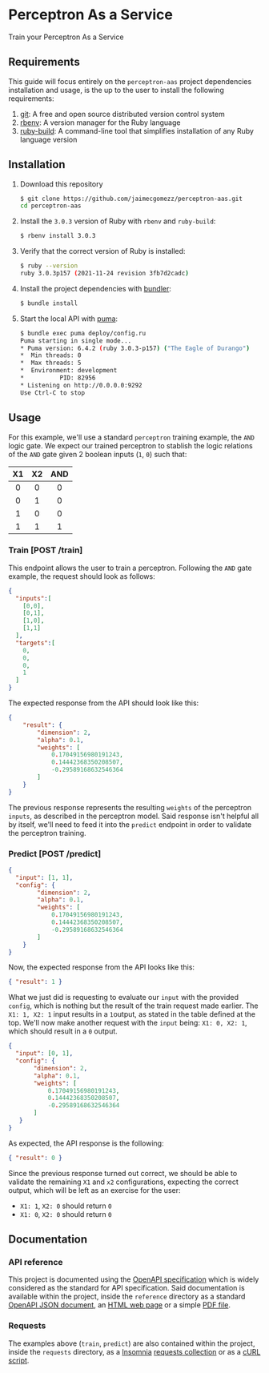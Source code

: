 # Perceptron As a Service

Train your Perceptron As a Service

## Requirements

This guide will focus entirely on the `perceptron-aas` project dependencies installation and usage, is the up to the user to install the following requirements: 

1. [git](https://git-scm.com/downloads): A  free and open source distributed version control system
2. [rbenv](https://github.com/rbenv/rbenv?tab=readme-ov-file#installation): A version manager for the Ruby language
3. [ruby-build](https://github.com/rbenv/ruby-build?tab=readme-ov-file#installation): A command-line tool that simplifies installation of any Ruby language version

## Installation

1. Download this repository

   ```sh
   $ git clone https://github.com/jaimecgomezz/perceptron-aas.git
   cd perceptron-aas
   ```

2. Install the `3.0.3` version of Ruby with `rbenv` and `ruby-build`:

   ```sh
   $ rbenv install 3.0.3
   ```

3. Verify that the correct version of Ruby is installed:

   ```sh
   $ ruby --version
   ruby 3.0.3p157 (2021-11-24 revision 3fb7d2cadc)
   ```

4. Install the project dependencies with [bundler](https://bundler.io/):

   ```sh
   $ bundle install
   ```

5. Start the local API with [puma](https://github.com/puma/puma):

   ```sh
   $ bundle exec puma deploy/config.ru
   Puma starting in single mode...
   * Puma version: 6.4.2 (ruby 3.0.3-p157) ("The Eagle of Durango")
   *  Min threads: 0
   *  Max threads: 5
   *  Environment: development
   *          PID: 82956
   * Listening on http://0.0.0.0:9292
   Use Ctrl-C to stop
   ```

   

## Usage

For this example, we'll use a standard `perceptron` training example, the `AND` logic gate. We expect our trained perceptron to stablish the logic relations of the `AND` gate given 2 boolean inputs (`1`, `0`) such that:

|  X1  |  X2  | AND  |
| :--: | :--: | :--: |
|  0   |  0   |  0   |
|  0   |  1   |  0   |
|  1   |  0   |  0   |
|  1   |  1   |  1   |



### Train [POST /train]

This endpoint allows the user to train a perceptron. Following the `AND` gate example, the request should look as follows:

`````` json
{
  "inputs":[
    [0,0],
    [0,1],
    [1,0],
    [1,1]
  ],
  "targets":[
    0,
    0,
    0,
    1
  ]
}
``````

The expected response from the API should look like this:

``````json
{
	"result": {
		"dimension": 2,
		"alpha": 0.1,
		"weights": [
			0.17049156980191243,
			0.14442368350208507,
			-0.29589168632546364
		]
	}
}
``````

The previous response represents the resulting `weights` of the perceptron `inputs`, as described in the perceptron model. Said response isn't helpful all by itself, we'll need to feed it into the `predict` endpoint in order to validate the perceptron training.

### Predict [POST /predict]

``````json
{
  "input": [1, 1],
  "config": {
		"dimension": 2,
		"alpha": 0.1,
		"weights": [
			0.17049156980191243,
			0.14442368350208507,
			-0.29589168632546364
		]
	}
}
``````

Now, the expected response from the API looks like this:

```json
{ "result": 1 }
```

What we just did is requesting to evaluate our `input` with the provided `config`, which is nothing but the result of the train request made earlier. The `X1: 1, X2: 1` input results in a `1`output, as stated in the table defined at the top. We'll now make another request with the `input` being: `X1: 0, X2: 1`, which should result in a `0` output.

 ```json
 {
   "input": [0, 1],
   "config": {
 		"dimension": 2,
 		"alpha": 0.1,
 		"weights": [
 			0.17049156980191243,
 			0.14442368350208507,
 			-0.29589168632546364
 		]
 	}
 }
 ```

As expected, the API response is the following:

```json
{ "result": 0 }
```

Since the previous response turned out correct, we should be able to validate the remaining `X1` and `x2` configurations, expecting the correct output, which will be left as an exercise for the user:

- `X1: 1`, `X2: 0` should return `0`
- `X1: 0`, `X2: 0` should return `0`

## Documentation

### API reference

This project is documented using the [OpenAPI specification](https://swagger.io/specification/) which is widely considered as the standard for API specification. Said documentation is available within the project, inside the `reference` directory as a standard [OpenAPI JSON document](reference/perceptron-aas.json), an [HTML web page](reference/perceptron-aas.html) or a simple [PDF file](reference/perceptron-aas.pdf).

### Requests

The examples above (`train`, `predict`) are also contained within the project, inside the `requests` directory, as a [Insomnia](https://insomnia.rest/) [requests collection](requests/insomnia.json) or as a [cURL](https://curl.se/) [script](requests/curl.sh).
